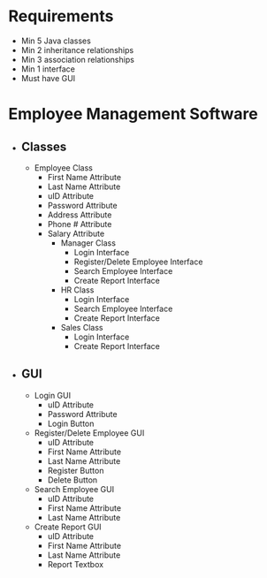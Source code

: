 # **Requirements**

- Min 5 Java classes
- Min 2 inheritance relationships
- Min 3 association relationships
- Min 1 interface
- Must have GUI

# Employee Management Software
- ## Classes
	- Employee Class
		- First Name Attribute
		- Last Name Attribute
		- uID Attribute
		- Password Attribute
		- Address Attribute
		- Phone # Attribute 
		- Salary Attribute
			- Manager Class
				- Login Interface
				- Register/Delete Employee Interface
				- Search Employee Interface
				- Create Report Interface
			- HR Class
				- Login Interface 
				- Search Employee Interface
				- Create Report Interface 
			- Sales Class 
				- Login Interface
				- Create Report Interface
 
- ## GUI
	- Login GUI
		- uID Attribute
		- Password Attribute 
		- Login Button
	- Register/Delete Employee GUI
		- uID Attribute
		- First Name Attribute 
		- Last Name Attribute
		- Register Button 
		- Delete Button
	- Search Employee GUI
		- uID Attribute
		- First Name Attribute
		- Last Name Attribute 
	- Create Report GUI
		- uID Attribute
		- First Name Attribute
		- Last Name Attribute
		- Report Textbox 
	
